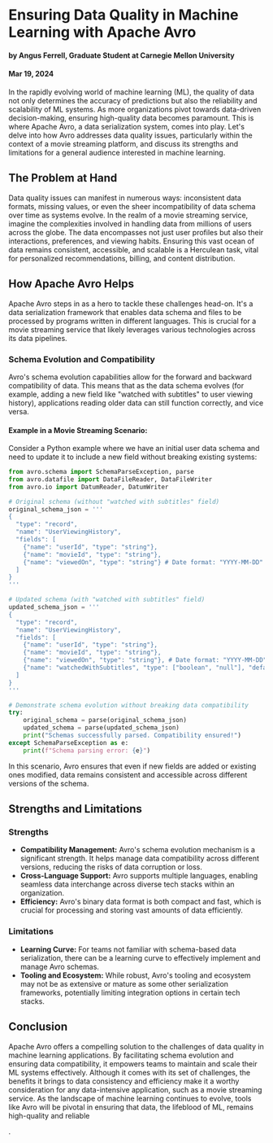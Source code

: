 # Ensuring Data Quality in Machine Learning with Apache Avro
  
#### by Angus Ferrell, Graduate Student at Carnegie Mellon University                        
#### Mar 19, 2024

In the rapidly evolving world of machine learning (ML), the quality of data not only determines the accuracy of predictions but also the reliability and scalability of ML systems. As more organizations pivot towards data-driven decision-making, ensuring high-quality data becomes paramount. This is where Apache Avro, a data serialization system, comes into play. Let's delve into how Avro addresses data quality issues, particularly within the context of a movie streaming platform, and discuss its strengths and limitations for a general audience interested in machine learning.

## The Problem at Hand

Data quality issues can manifest in numerous ways: inconsistent data formats, missing values, or even the sheer incompatibility of data schema over time as systems evolve. In the realm of a movie streaming service, imagine the complexities involved in handling data from millions of users across the globe. The data encompasses not just user profiles but also their interactions, preferences, and viewing habits. Ensuring this vast ocean of data remains consistent, accessible, and scalable is a Herculean task, vital for personalized recommendations, billing, and content distribution.

## How Apache Avro Helps

Apache Avro steps in as a hero to tackle these challenges head-on. It's a data serialization framework that enables data schema and files to be processed by programs written in different languages. This is crucial for a movie streaming service that likely leverages various technologies across its data pipelines.

### Schema Evolution and Compatibility

Avro's schema evolution capabilities allow for the forward and backward compatibility of data. This means that as the data schema evolves (for example, adding a new field like "watched with subtitles" to user viewing history), applications reading older data can still function correctly, and vice versa.

#### Example in a Movie Streaming Scenario:

Consider a Python example where we have an initial user data schema and need to update it to include a new field without breaking existing systems:

```python
from avro.schema import SchemaParseException, parse
from avro.datafile import DataFileReader, DataFileWriter
from avro.io import DatumReader, DatumWriter

# Original schema (without "watched with subtitles" field)
original_schema_json = '''
{
  "type": "record",
  "name": "UserViewingHistory",
  "fields": [
    {"name": "userId", "type": "string"},
    {"name": "movieId", "type": "string"},
    {"name": "viewedOn", "type": "string"} # Date format: "YYYY-MM-DD"
  ]
}
'''

# Updated schema (with "watched with subtitles" field)
updated_schema_json = '''
{
  "type": "record",
  "name": "UserViewingHistory",
  "fields": [
    {"name": "userId", "type": "string"},
    {"name": "movieId", "type": "string"},
    {"name": "viewedOn", "type": "string"}, # Date format: "YYYY-MM-DD"
    {"name": "watchedWithSubtitles", "type": ["boolean", "null"], "default": null} # New field
  ]
}
'''

# Demonstrate schema evolution without breaking data compatibility
try:
    original_schema = parse(original_schema_json)
    updated_schema = parse(updated_schema_json)
    print("Schemas successfully parsed. Compatibility ensured!")
except SchemaParseException as e:
    print(f"Schema parsing error: {e}")
```

In this scenario, Avro ensures that even if new fields are added or existing ones modified, data remains consistent and accessible across different versions of the schema.

## Strengths and Limitations

### Strengths

- **Compatibility Management:** Avro's schema evolution mechanism is a significant strength. It helps manage data compatibility across different versions, reducing the risks of data corruption or loss.
- **Cross-Language Support:** Avro supports multiple languages, enabling seamless data interchange across diverse tech stacks within an organization.
- **Efficiency:** Avro's binary data format is both compact and fast, which is crucial for processing and storing vast amounts of data efficiently.

### Limitations

- **Learning Curve:** For teams not familiar with schema-based data serialization, there can be a learning curve to effectively implement and manage Avro schemas.
- **Tooling and Ecosystem:** While robust, Avro's tooling and ecosystem may not be as extensive or mature as some other serialization frameworks, potentially limiting integration options in certain tech stacks.

## Conclusion

Apache Avro offers a compelling solution to the challenges of data quality in machine learning applications. By facilitating schema evolution and ensuring data compatibility, it empowers teams to maintain and scale their ML systems effectively. Although it comes with its set of challenges, the benefits it brings to data consistency and efficiency make it a worthy consideration for any data-intensive application, such as a movie streaming service. As the landscape of machine learning continues to evolve, tools like Avro will be pivotal in ensuring that data, the lifeblood of ML, remains high-quality and reliable

.
